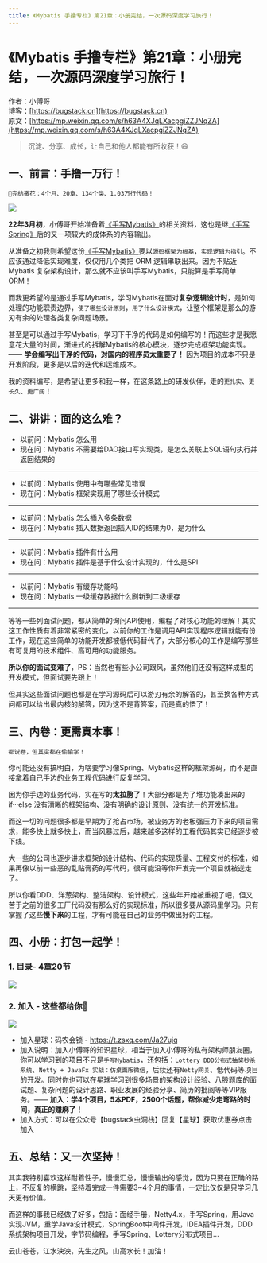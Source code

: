 ```yaml
---
title: 《Mybatis 手撸专栏》第21章：小册完结，一次源码深度学习旅行！
---
```


# 《Mybatis 手撸专栏》第21章：小册完结，一次源码深度学习旅行！

作者：小傅哥
<br/>博客：[https://bugstack.cn](https://bugstack.cn)
<br/>原文：[https://mp.weixin.qq.com/s/h63A4XJqLXacpgiZZJNqZA](https://mp.weixin.qq.com/s/h63A4XJqLXacpgiZZJNqZA)

> 沉淀、分享、成长，让自己和他人都能有所收获！😄

## 一、前言：手撸一万行！

`💐完结撒花：4个月、20章、134个类、1.03万行代码！`

![](https://bugstack.cn/images/article/spring/mybatis-220708-01.png)

**22年3月初**，小傅哥开始准备着[《手写Mybatis》](https://mp.weixin.qq.com/s/smohXRphj-FejvrP-FOgBw)的相关资料，这也是继[《手写Spring》](https://mp.weixin.qq.com/s/smohXRphj-FejvrP-FOgBw)后的又一项较大的成体系的内容输出。

从准备之初我则希望这份[《手写Mybatis》](https://mp.weixin.qq.com/s/smohXRphj-FejvrP-FOgBw)要以`源码框架为根基`，`实现逻辑为指引`。不应该通过降低实现难度，仅仅用几个类把 ORM 逻辑串联出来。因为不贴近 Mybatis 复杂架构设计，那么就不应该叫手写Mybatis，只能算是手写简单 ORM！

而我更希望的是通过手写Mybatis，学习Mybatis在面对**复杂逻辑设计时**，是如何处理的功能职责边界，`使了哪些设计原则`，`用了什么设计模式`，让整个框架是那么的游刃有余的处理各类复杂问题场景。

甚至是可以通过手写Mybatis，学习下干净的代码是如何编写的！而这些才是我愿意花大量的时间，渐进式的拆解Mybatis的核心模块，逐步完成框架功能实现。—— **学会编写出干净的代码，对国内的程序员太重要了！** 因为项目的成本不只是开发阶段，更多是以后的迭代和运维成本。

我的资料编写，是希望让更多和我一样，在这条路上的研发伙伴，走的`更扎实`、`更长久`、`更广阔`！

## 二、讲讲：面的这么难？

- 以前问：Mybatis 怎么用
- 现在问：Mybatis 不需要给DAO接口写实现类，是怎么关联上SQL语句执行并返回结果的

---

- 以前问：Mybatis 使用中有哪些常见错误
- 现在问：Mybatis 框架实现用了哪些设计模式

---

- 以前问：Mybatis 怎么插入多条数据
- 现在问：Mybatis 插入数据返回插入ID的结果为0，是为什么

---

- 以前问：Mybatis 插件有什么用
- 现在问：Mybatis 插件是基于什么设计实现的，什么是SPI

---

- 以前问：Mybatis 有缓存功能吗
- 现在问：Mybatis 一级缓存数据什么刷新到二级缓存

---

等等一些列面试问题，都从简单的询问API使用，编程了对核心功能的理解！其实这工作性质有着非常紧密的变化，以前你的工作是调用API实现程序逻辑就能有份工作，现在这些简单的功能开发都被低代码替代了，大部分核心的工作是编写那些有可复用的技术组件、高可用的功能服务。

**所以你的面试变难了**，PS：当然也有些小公司跟风，虽然他们还没有这样成型的开发模式，但面试要先跟上！

但其实这些面试问题也都是在学习源码后可以游刃有余的解答的，甚至换各种方式问都可以给出最内核的解答，因为这不是背答案，而是真的悟了！

## 三、内卷：更需真本事！

`都说卷，但其实都在偷偷学！`

你可能还没有搞明白，为啥要学习像Spring、Mybatis这样的框架源码，而不是直接拿着自己手边的业务工程代码进行反复学习。

因为你手边的业务代码，实在写的**太拉胯了**！大部分都是为了堆功能凑出来的 if···else 没有清晰的框架结构、没有明确的设计原则、没有统一的开发标准。

而这一切的问题很多都是早期为了抢占市场，被业务方的老板强压力下来的项目需求，能多快上就多快上，而当风暴过后，越来越多这样的工程代码其实已经逐步被下线。

大一些的公司也逐步讲求框架的设计结构、代码的实现质量、工程交付的标准，如果再像以前一些恶的乱贴膏药的写代码，很可能没等你开发完一个项目就被送走了。

所以你看DDD、洋葱架构、整洁架构、设计模式，这些年开始被重视了吧，但又苦于之前的很多工厂代码没有那么好的实现标准，所以很多要从源码里学习。只有掌握了这些**慢下来**的工程，才有可能在自己的业务中做出好的工程。

## 四、小册：打包一起学！

### 1. 目录- 4章20节

![](https://bugstack.cn/images/article/spring/mybatis-220708-03.png)

### 2. 加入 - 这些都给你💐

![](https://bugstack.cn/images/article/spring/mybatis-220708-02.png)

- 加入星球：码农会锁 - https://t.zsxq.com/Ja27ujq
- 加入说明：加入小傅哥的知识星球，相当于加入小傅哥的私有架构师朋友圈，你可以学习到的项目不只是`手写Mybatis`，还包括：`Lottery DDD分布式抽奖秒杀系统`、`Netty + JavaFx 实战：仿桌面版微信`，后续还有`Netty网关`、低代码等项目的开发。同时你也可以在星球学习到很多场景的架构设计经验、八股题库的面试题、复杂问题的设计思路、职业发展的经验分享、简历的批阅等等VIP服务。—— **加入：学4个项目，5本PDF，2500个话题，帮你减少走弯路的时间，真正的赚麻了！**
- 加入方式：可以在公众号【bugstack虫洞栈】回复【星球】获取优惠券点击加入

## 五、总结：又一次坚持！

其实我特别喜欢这样耐着性子，慢慢汇总，慢慢输出的感觉，因为只要在正确的路上，不反复的横跳，坚持着完成一件需要3~4个月的事情，一定比仅仅是只学习几天更有价值。

而这样的事我已经做了好多，包括：面经手册，Netty4.x，手写Spring，用Java实现JVM，重学Java设计模式，SpringBoot中间件开发，IDEA插件开发，DDD系统架构项目开发，字节码编程，手写Spring、Lottery分布式项目...

云山苍苍，江水泱泱，先生之风，山高水长！加油！

